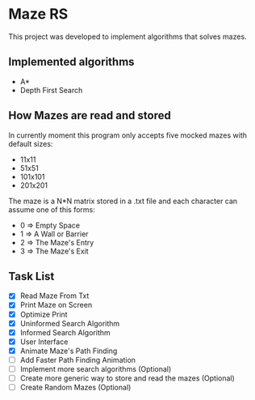 # Maze RS
This project was developed to implement algorithms that solves mazes.

## Implemented algorithms
- A*
- Depth First Search

## How Mazes are read and stored
In currently moment this program only accepts five mocked mazes with default sizes:
- 11x11
- 51x51
- 101x101
- 201x201

The maze is a N*N matrix stored in a .txt file and each character can assume one of this forms:
- 0 => Empty Space
- 1 => A Wall or Barrier
- 2 => The Maze's Entry
- 3 => The Maze's Exit

## Task List
- [x] Read Maze From Txt
- [x] Print Maze on Screen
- [x] Optimize Print
- [x] Uninformed Search Algorithm
- [x] Informed Search Algorithm
- [x] User Interface
- [x] Animate Maze's Path Finding
- [ ] Add Faster Path Finding Animation
- [ ] Implement more search algorithms (Optional)
- [ ] Create more generic way to store and read the mazes (Optional)
- [ ] Create Random Mazes (Optional)